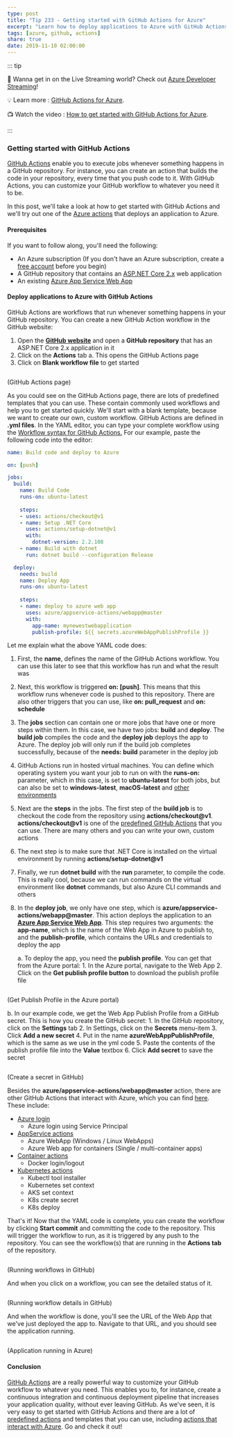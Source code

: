 ```yaml
---
type: post
title: "Tip 233 - Getting started with GitHub Actions for Azure"
excerpt: "Learn how to deploy applications to Azure with GitHub Actions"
tags: [azure, github, actions]
share: true
date: 2019-11-10 02:00:00
---
```


::: tip 

:unicorn: Wanna get in on the Live Streaming world? Check out [Azure Developer Streaming](https://twitch.tv/mbcrump?WT.mc_id=azure-azuredevtips-azureappsdev)!

:bulb: Learn more : [GitHub Actions for Azure](https://github.com/Azure/actions?WT.mc_id=code-azuredevtips-azureappsdev). 

:tv: Watch the video : [How to get started with GitHub Actions for Azure](https://www.youtube.com/watch?v=zcYqejz6Iig&list=PLLasX02E8BPCNCK8Thcxu-Y-XcBUbhFWC&index=3&t=0s?WT.mc_id=youtube-azuredevtips-azureappsdev).

:::

### Getting started with GitHub Actions

[GitHub Actions](https://github.com/features/actions?WT.mc_id=code-azuredevtips-azureappsdev) enable you to execute jobs whenever something happens in a GitHub repository. For instance, you can create an action that builds the code in your repository, every time that you push code to it. With GitHub Actions, you can customize your GitHub workflow to whatever you need it to be. 

In this post, we'll take a look at how to get started with GitHub Actions and we'll try out one of the [Azure actions](https://github.com/Azure/actions?WT.mc_id=code-azuredevtips-azureappsdev) that deploys an application to Azure. 

#### Prerequisites

If you want to follow along, you'll need the following:
* An Azure subscription (If you don't have an Azure subscription, create a [free account](https://azure.microsoft.com/free/?WT.mc_id=azure-azuredevtips-azureappsdev) before you begin)
* A GitHub repository that contains an [ASP.NET Core 2.x](https://docs.microsoft.com/aspnet/core/?view=aspnetcore-2.2?WT.mc_id=docs-azuredevtips-azureappsdev) web application
* An existing [Azure App Service Web App](https://azure.microsoft.com/services/app-service/web/?WT.mc_id=azure-azuredevtips-azureappsdev)

#### Deploy applications to Azure with GitHub Actions

GitHub Actions are workflows that run whenever something happens in your GitHub repository. You can create a new GitHub Action workflow in the GitHub website:
1. Open the [**GitHub website**](https://github.com/?WT.mc_id=code-azuredevtips-azureappsdev) and open a **GitHub repository** that has an ASP.NET Core 2.x application in it
2. Click on the **Actions** tab
   a. This opens the GitHub Actions page
3. Click on **Blank workflow file** to get started

<img :src="$withBase('/files/33createaction.png')">

(GitHub Actions page)

As you could see on the GitHub Actions page, there are lots of predefined templates that you can use. These contain commonly used workflows and help you to get started quickly. We'll start with a blank template, because we want to create our own, custom workflow.
GitHub Actions are defined in **.yml files**. In the YAML editor, you can type your complete workflow using the [Workflow syntax for GitHub Actions.](https://help.github.com/articles/workflow-syntax-for-github-actions?WT.mc_id=code-azuredevtips-azureappsdev)
For our example, paste the following code into the editor:

```yaml
name: Build code and deploy to Azure

on: [push]

jobs:
  build:
    name: Build Code
    runs-on: ubuntu-latest
    
    steps:
    - uses: actions/checkout@v1
    - name: Setup .NET Core
      uses: actions/setup-dotnet@v1
      with:
        dotnet-version: 2.2.108
    - name: Build with dotnet
      run: dotnet build --configuration Release

  deploy:
    needs: build
    name: Deploy App
    runs-on: ubuntu-latest
    
    steps:
    - name: deploy to azure web app
      uses: azure/appservice-actions/webapp@master
      with: 
        app-name: mynewestwebapplication
        publish-profile: ${{ secrets.azureWebAppPublishProfile }}    
```

Let me explain what the above YAML code does:

1. First, the **name**, defines the name of the GitHub Actions workflow. You can use this later to see that this workflow has run and what the result was
2. Next, this workflow is triggered **on: [push]**. This means that this workflow runs whenever code is pushed to this repository. There are also other triggers that you can use, like **on: pull_request** and **on: schedule**
3. The **jobs** section can contain one or more jobs that have one or more steps within them. In this case, we have two jobs: **build** and **deploy**. The **build job** compiles the code and the **deploy job** deploys the app to Azure. The deploy job will only run if the build job completes successfully, because of the **needs: build** parameter in the deploy job
4. GitHub Actions run in hosted virtual machines. You can define which operating system you want your job to run on with the **runs-on:** parameter, which in this case, is set to **ubuntu-latest** for both jobs, but can also be set to **windows-latest**, **macOS-latest** and [other environments](https://help.github.com/en/articles/virtual-environments-for-github-actions?WT.mc_id=code-azuredevtips-azureappsdev) 
5. Next are the **steps** in the jobs. The first step of the **build job** is to checkout the code from the repository using **actions/checkout@v1**. **actions/checkout@v1** is one of the [predefined GitHub Actions](https://github.com/actions?WT.mc_id=code-azuredevtips-azureappsdev) that you can use. There are many others and you can write your own, custom actions
6. The next step is to make sure that .NET Core is installed on the virtual environment by running **actions/setup-dotnet@v1**
7. Finally, we run **dotnet build** with the **run** parameter, to compile the code. This is really cool, because we can run commands on the virtual environment like **dotnet** commands, but also Azure CLI commands and others
8. In the **deploy job**, we only have one step, which is **azure/appservice-actions/webapp@master**. This action deploys the application to an [**Azure App Service Web App**](https://azure.microsoft.com/services/app-service/web/?WT.mc_id=azure-azuredevtips-azureappsdev?WT.mc_id=code-azuredevtips-azureappsdev). This step requires two arguments: the **app-name**, which is the name of the Web App in Azure to publish to, and the **publish-profile**, which contains the URLs and credentials to deploy the app

   a. To deploy the app, you need the **publish profile**. You can get that from the Azure portal:
        1. In the Azure portal, navigate to the Web App
        2. Click on the **Get publish profile button** to download the publish profile file

<img :src="$withBase('/files/33publishprofile.png')">

(Get Publish Profile in the Azure portal)

  b. In our example code, we get the Web App Publish Profile from a GitHub secret. This is how you create the GitHub secret:
      1. In the GitHub repository, click on the **Settings** tab
      2. In Settings, click on the **Secrets** menu-item
      3. Click **Add a new secret**
      4. Put in the name **azureWebAppPublishProfile**, which is the same as we use in the yml code
      5. Paste the contents of the publish profile file into the **Value** textbox 
      6. Click **Add secret** to save the secret

<img :src="$withBase('/files/33addsecret.png')">

(Create a secret in GitHub)

Besides the **azure/appservice-actions/webapp@master** action, there are other GitHub Actions that interact with Azure, which you can find [here](https://github.com/Azure/actions?WT.mc_id=code-azuredevtips-azureappsdev). These include:

- [Azure login](https://github.com/Azure/actions?WT.mc_id=code-azuredevtips-azureappsdev)
  - Azure login using Service Principal
- [AppService actions](https://github.com/Azure/appservice-actions?WT.mc_id=code-azuredevtips-azureappsdev)
  - Azure WebApp (Windows / Linux WebApps)
  - Azure Web app for containers (Single / multi-container apps)
- [Container actions](https://github.com/Azure/container-actions?WT.mc_id=code-azuredevtips-azureappsdev)
  - Docker login/logout
- [Kubernetes actions](https://github.com/Azure/k8s-actions?WT.mc_id=code-azuredevtips-azureappsdev)
  - Kubectl tool installer
  - Kubernetes set context
  - AKS set context
  - K8s create secret
  - K8s deploy

That's it! Now that the YAML code is complete, you can create the workflow by clicking **Start commit** and committing the code to the repository. This will trigger the workflow to run, as it is triggered by any push to the repository.
You can see the workflow(s) that are running in the **Actions tab** of the repository.

<img :src="$withBase('/files/33actionrunning.png')">

(Running workflows in GitHub)

And when you click on a workflow, you can see the detailed status of it. 

<img :src="$withBase('/files/33actiondone.png')">

(Running workflow details in GitHub)

And when the workflow is done, you'll see the URL of the Web App that we've just deployed the app to. Navigate to that URL, and you should see the application running.

<img :src="$withBase('/files/33webappinaction.png')">

(Application running in Azure)

#### Conclusion

[GitHub Actions](https://github.com/features/actions?WT.mc_id=code-azuredevtips-azureappsdev) are a really powerful way to customize your GitHub workflow to whatever you need. This enables you to, for instance, create a continuous integration and continuous deployment pipeline that increases your application quality, without ever leaving GitHub. As we've seen, it is very easy to get started with GitHub Actions and there are a lot of [predefined actions](https://github.com/actions?WT.mc_id=code-azuredevtips-azureappsdev) and templates that you can use, including [actions that interact with Azure](https://github.com/Azure/actions?WT.mc_id=code-azuredevtips-azureappsdev). Go and check it out! 